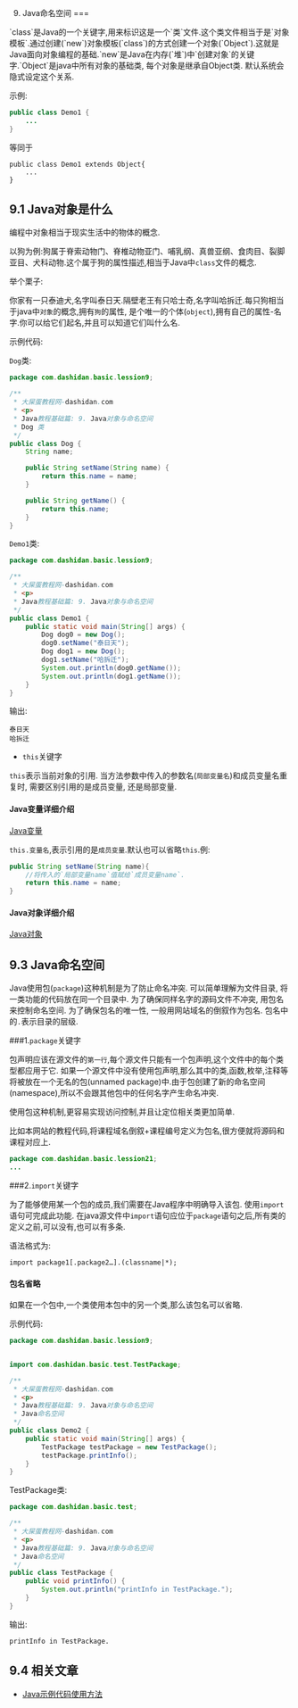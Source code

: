 9. Java命名空间
===

<div class="jumbotron">
<p>`class`是Java的一个关键字,用来标识这是一个`类`文件.这个类文件相当于是`对象模板`.通过创建(`new`)对象模板(`class`)的方式创建一个对象(`Object`).这就是Java面向对象编程的基础.`new`是Java在内存(`堆`)中`创建对象`的关键字.`Object`是java中所有对象的基础类, 每个对象是继承自Object类. 默认系统会隐式设定这个关系. </p>  
</div>

示例:
```java
public class Demo1 {
	...
}
```
等同于
```
public class Demo1 extends Object{
	...
}
```

9.1 Java对象是什么
---

编程中对象相当于现实生活中的物体的概念.

以狗为例:狗属于脊索动物门、脊椎动物亚门、哺乳纲、真兽亚纲、食肉目、裂脚亚目、犬科动物.这个属于狗的属性描述,相当于Java中`class`文件的概念.

举个栗子:

你家有一只泰迪犬,名字叫泰日天.隔壁老王有只哈士奇,名字叫哈拆迁.每只狗相当于java中`对象`的概念,拥有`狗`的属性, 是个唯一的个体(`object`),拥有自己的属性-名字.你可以给它们起名,并且可以知道它们叫什么名.

示例代码:

`Dog`类:
```java
package com.dashidan.basic.lession9;

/**
 * 大屎蛋教程网-dashidan.com
 * <p>
 * Java教程基础篇: 9. Java对象与命名空间
 * Dog 类
 */
public class Dog {
    String name;

    public String setName(String name) {
        return this.name = name;
    }

    public String getName() {
        return this.name;
    }
}

```
`Demo1`类:

```java
package com.dashidan.basic.lession9;

/**
 * 大屎蛋教程网-dashidan.com
 * <p>
 * Java教程基础篇: 9. Java对象与命名空间
 */
public class Demo1 {
    public static void main(String[] args) {
        Dog dog0 = new Dog();
        dog0.setName("泰日天");
        Dog dog1 = new Dog();
        dog1.setName("哈拆迁");
        System.out.println(dog0.getName());
        System.out.println(dog1.getName());
    }
}

```
输出:

	泰日天
	哈拆迁

* `this`关键字

`this`表示当前对象的引用. 当方法参数中传入的参数名(`局部变量名`)和成员变量名重复时, 需要区别引用的是成员变量, 还是局部变量.   

<div class="bs-callout bs-callout-success">
	<h4>Java变量详细介绍</h4>
	<p><a href="http://localhost/article/java/basic/Java变量.html">Java变量</a></p>
</div>

`this.变量名`,表示引用的是`成员变量`.默认也可以省略`this`.例:
```java
public String setName(String name){
	//将传入的`局部变量name`值赋给`成员变量name`.
	return this.name = name;	
}
```

<div class="bs-callout bs-callout-success">
	<h4>Java对象详细介绍</h4>
	<p><a href="http://localhost/article/java/basic/Java对象.html">Java对象</a></p>
</div>

9.3 Java命名空间
---

Java使用包(`package`)这种机制是为了防止命名冲突. 可以简单理解为文件目录, 将一类功能的代码放在同一个目录中. 为了确保同样名字的源码文件不冲突, 用包名来控制命名空间. 为了确保包名的唯一性, 一般用网站域名的倒叙作为包名. 包名中的`.`表示目录的层级.  

###1.`package`关键字

包声明应该在源文件的`第一行`,每个源文件只能有一个包声明,这个文件中的每个类型都应用于它. 如果一个源文件中没有使用包声明,那么其中的类,函数,枚举,注释等将被放在一个无名的包(unnamed package)中.由于包创建了新的命名空间(namespace),所以不会跟其他包中的任何名字产生命名冲突.

使用包这种机制,更容易实现访问控制,并且让定位相关类更加简单.

比如本网站的教程代码,将课程域名倒叙+课程编号定义为包名,很方便就将源码和课程对应上.

```java
package com.dashidan.basic.lession21;
...
```

###2.`import`关键字

为了能够使用某一个包的成员,我们需要在Java程序中明确导入该包. 使用`import`语句可完成此功能. 在java源文件中`import`语句应位于`package`语句之后,所有类的定义之前,可以没有,也可以有多条.

语法格式为:

	import package1[.package2…].(classname|*);
  
<div class="bs-callout bs-callout-success">
    <h4>包名省略</h4>
	<p>如果在一个包中,一个类使用本包中的另一个类,那么该包名可以省略.</p>
</div>

示例代码:
```java
package com.dashidan.basic.lession9;


import com.dashidan.basic.test.TestPackage;

/**
 * 大屎蛋教程网-dashidan.com
 * <p>
 * Java教程基础篇: 9. Java对象与命名空间
 * Java命名空间
 */
public class Demo2 {
    public static void main(String[] args) {
        TestPackage testPackage = new TestPackage();
        testPackage.printInfo();
    }
}

```
TestPackage类:

```java
package com.dashidan.basic.test;

/**
 * 大屎蛋教程网-dashidan.com
 * <p>
 * Java教程基础篇: 9. Java对象与命名空间
 * Java命名空间
 */
public class TestPackage {
    public void printInfo() {
        System.out.println("printInfo in TestPackage.");
    }
}

```

输出:

	printInfo in TestPackage.

9.4 相关文章
---
* [Java示例代码使用方法](http://localhost/article/java/addenda/Java示例代码使用方法.html)